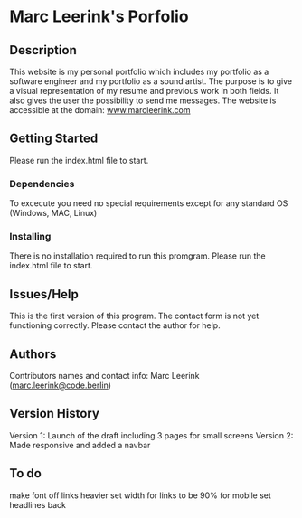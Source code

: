 # Marc Leerink's Porfolio

## Description

This website is my personal portfolio which includes my portfolio as a software engineer and my portfolio as a sound artist. The purpose is to give a visual representation of my resume and previous work in both fields. It also gives the user the possibility to send me messages.
The website is accessible at the domain: www.marcleerink.com

## Getting Started

Please run the index.html file to start.

### Dependencies

To excecute you need no special requirements except for any standard OS (Windows, MAC, Linux)

### Installing

There is no installation required to run this promgram. 
Please run the index.html file to start.

## Issues/Help

This is the first version of this program. The contact form is not yet functioning correctly.
Please contact the author for help.

## Authors

Contributors names and contact info:
Marc Leerink (marc.leerink@code.berlin) 

## Version History

Version 1: Launch of the draft including 3 pages for small screens
Version 2: Made responsive and added a navbar

## To do
make font off links heavier
set width for links to be 90% for mobile
set headlines back
